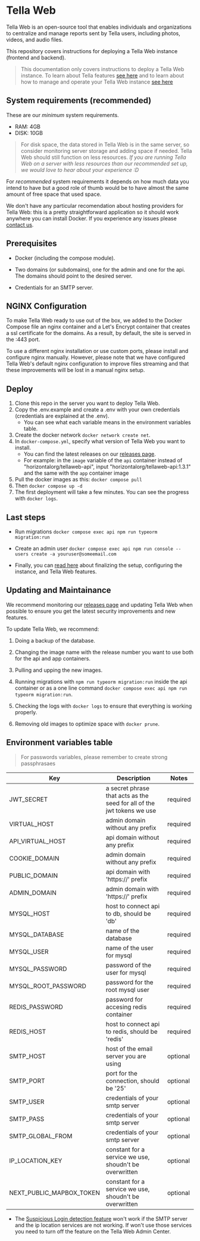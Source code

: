 
# Tella Web

Tella Web is an open-source tool that enables individuals and organizations to centralize and manage reports sent by Tella users, including photos, videos, and audio files.

This repository covers instructions for deploying a Tella Web instance (frontend and backend).

> This documentation only covers instructions to deploy a Tella Web instance. To learn about Tella features [see here](https://tella-app.org/docs) and to learn about how to manage and operate your Tella Web instance [see here](https://tella-app.org/tella-web/#set-up-your-project-on-your-server)

## System requirements (recommended) 
These are our *minimum* system requirements. 
 - RAM: 4GB
 - DISK: 10GB
> For disk space, the data stored in Tella Web is in the same server, so consider monitoring server storage and adding space if needed. Tella Web should still function on less resources. _If you are running Tella Web on a server with less resources than our recommended set up, we would love to hear about your experience :D_

For *recommended* system requirements it depends on how much data you intend to have but a good role of thumb would be to have almost the same amount of free space that used space.

We don't have any particular recomendation about hosting providers for Tella Web: this is a pretty straightforward application so it should work anywhere you can install Docker. If you experience any issues please [contact us](https://tella-app.org/contact-us).

## Prerequisites 

- Docker (including the compose module).

- Two domains (or subdomains), one for the admin and one for the api. The domains should point to the desired server.

- Credentials for an SMTP server.

## NGINX Configuration

To make Tella Web ready to use out of the box, we added to the Docker Compose file an nginx container and a Let's Encrypt container that creates a ssl certificate for the domains. As a result, by default, the site is served in the :443 port.

To use a different nginx installation or use custom ports, please install and configure nginx manually. However, please note that we have configured Tella Web's default nginx configuration to improve files streaming and that these improvements will be lost in a manual nginx setup. 

## Deploy
1. Clone this repo in the server you want to deploy Tella Web.
2. Copy the .env.example and create a .env with your own credentials (credentials are explained at the .env).
   - You can see what each variable means in the environment variables table.
3. Create the docker network `docker network create net`.
4. In `docker-compose.yml`, specify what version of Tella Web you want to install. 
   - You can find the latest releases on our [releases page](https://github.com/Horizontal-org/tellaweb/releases).
   - For example: in the `image` variable of the `api` container instead of "horizontalorg/tellaweb-api", input "horizontalorg/tellaweb-api:1.3.1" and the same with the `app` container image 
5. Pull the docker images as this:
    `docker compose pull`
6. Then `docker compose up -d`
7. The first deployment will take a few minutes. You can see the progress with `docker logs`.

## Last steps 

- Run migrations `docker compose exec api npm run typeorm migration:run`

- Create an admin user `docker compose exec api npm run console -- users create -a youruser@someemail.com`

- Finally, you can [read here](https://tella-app.org/tella-web/#set-up-your-project-on-your-server) about finalizing the setup, configuring the instance, and Tella Web features.


## Updating and Maintainance
We recommend monitoring our [releases page](https://github.com/Horizontal-org/tellaweb/releases) and updating Tella Web when possible to ensure you get the latest security improvements and new features. 

To update Tella Web, we recommend:

1. Doing a backup of the database.

2. Changing the image name with the release number you want to use both for the api and app containers.

3. Pulling and upping the new images.

4. Running migrations with `npm run typeorm migration:run` inside the api container or as a one line command `docker compose exec api npm run typeorm migration:run`.

5. Checking the logs with `docker logs` to ensure that everything is working properly.

6. Removing old images to optimize space with `docker prune`.

## Environment variables table

> For passwords variables, please remember to create strong passphrasaes

| Key | Description | Notes |
| --- | ----------- |-------|
| JWT_SECRET | a secret phrase that acts as the seed for all of the jwt tokens we use | required |
| VIRTUAL_HOST | admin domain without any prefix | required |
| API_VIRTUAL_HOST | api domain without any prefix | required |
| COOKIE_DOMAIN | admin domain without any prefix | required |
| PUBLIC_DOMAIN | api domain with 'https://' prefix  | required |
| ADMIN_DOMAIN | admin domain with 'https://' prefix | required |
| MYSQL_HOST | host to connect api to db, should be 'db' | required |
| MYSQL_DATABASE | name of the database | required |
| MYSQL_USER | name of the user for mysql | required |
| MYSQL_PASSWORD | password of the user for mysql | required |
| MYSQL_ROOT_PASSWORD | password for the root mysql user | required |
| REDIS_PASSWORD | password for accesing redis container | required |
| REDIS_HOST | host to connect api to redis, should be 'redis' | required |
| SMTP_HOST | host of the email server you are using | optional |
| SMTP_PORT | port for the connection, should be '25' | optional |
| SMTP_USER | credentials of your smtp server | optional  |
| SMTP_PASS | credentials of your smtp server | optional  |
| SMTP_GLOBAL_FROM | credentials of your smtp server | optional |
| IP_LOCATION_KEY | constant for a service we use, shoudn't be overwritten | optional  |
| NEXT_PUBLIC_MAPBOX_TOKEN | constant for a service we use, shoudn't be overwritten | optional |

- The [Suspicious Login detection feature](https://tella-app.org/tella-web#admin-center) won't work if the SMTP server and the ip location services are not working. If won't use those services you need to turn off the feature on the Tella Web Admin Center.

